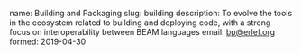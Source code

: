 name: Building and Packaging
slug: building
description: To evolve the tools in the ecosystem related to building and deploying code, with a strong focus on interoperability between BEAM languages
email: bp@erlef.org
formed: 2019-04-30
